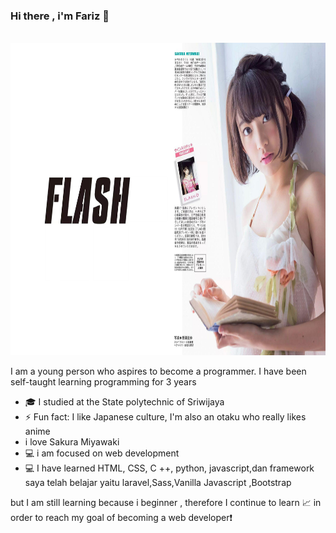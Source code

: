 ### Hi there , i'm Fariz 👋

<br> <img src="https://raw.githubusercontent.com/xvbnm48/xvbnm48/main/wp3783108-sakura-miyawaki-wallpapers.jpg" alt="miyawaki" height="500px" width="1000px"></br>

<!--
**xvbnm48/xvbnm48** is a ✨ _special_ ✨ repository because its `README.md` (this file) appears on your GitHub profile.

Here are some ideas to get you started:

- 🔭 I’m currently working on ...
- 🌱 I’m currently learning ...
- 👯 I’m looking to collaborate on ...
- 🤔 I’m looking for help with ...
- 💬 Ask me about ...
- 📫 How to reach me: ...
- 😄 Pronouns: ...
- ⚡ Fun fact: ...
-->

I am a young person who aspires to become a programmer. I have been self-taught learning programming for 3 years

- 🎓 I studied at the State polytechnic of Sriwijaya
- ⚡ Fun fact: I like Japanese culture, I'm also an otaku who really likes anime
- i love Sakura Miyawaki
- 💻 i am focused on web development
- 💻 I have learned HTML, CSS, C ++, python, javascript,dan framework saya telah belajar yaitu laravel,Sass,Vanilla Javascript ,Bootstrap

but I am still learning because i beginner , therefore I continue to learn 📈 in order to reach my goal of becoming a web developer❗
